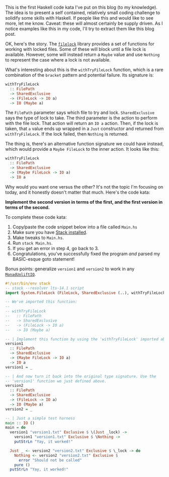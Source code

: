This is the first Haskell code kata I've put on this blog (to my knowledge). The idea is to present a self contained, relatively small coding challenge to solidify some skills with Haskell. If people like this and would like to see more, let me know. Caveat: these will almost certainly be supply driven. As I notice examples like this in my code, I'll try to extract them like this blog post.

OK, here's the story. The [`filelock`](https://www.stackage.org/package/filelock) library provides a set of functions for working with locked files. Some of these will block until a file lock is available. However, some will instead return a `Maybe` value and use `Nothing` to represent the case where a lock is not available.

What's interesting about this is the `withTryFileLock` function, which is a rare combination of the `bracket` pattern and potential failure. Its signature is:

```haskell
withTryFileLock
  :: FilePath
  -> SharedExclusive
  -> (FileLock -> IO a)
  -> IO (Maybe a)
```

The `FilePath` parameter says which file to try and lock. `SharedExclusive` says the type of lock to take. The third parameter is the action to perform with the file lock. That action will return an `IO a` action. Then, if the lock is taken, that `a` value ends up wrapped in a `Just` constructor and returned from `withTryFileLock`. If the lock failed, then `Nothing` is returned.

The thing is, there's an alternative function signature we could have instead, which would provide a `Maybe FileLock` to the inner action. It looks like this:

```haskell
withTryFileLock
  :: FilePath
  -> SharedExclusive
  -> (Maybe FileLock -> IO a)
  -> IO a
```

Why would you want one versus the other? It's not the topic I'm focusing on today, and it honestly doesn't matter that much. Here's the code kata:

**Implement the second version in terms of the first, and the first version in terms of the second.**

To complete these code kata:

1. Copy/paste the code snippet below into a file called `Main.hs`
2. Make sure you have [Stack installed](https://haskell.fpcomplete.com/get-started).
3. Make tweaks to `Main.hs`.
4. Run `stack Main.hs`.
5. If you get an error in step 4, go back to 3.
6. Congratulations, you've successfully fixed the program _and_ parsed my BASIC-esque goto statement!

Bonus points: generalize `version1` and `version2` to work in any [`MonadUnliftIO`](https://www.stackage.org/package/unliftio-core).

```haskell
#!/usr/bin/env stack
-- stack --resolver lts-14.1 script
import System.FileLock (FileLock, SharedExclusive (..), withTryFileLock)

-- We've imported this function:
--
-- withTryFileLock
--   :: FilePath
--   -> SharedExclusive
--   -> (FileLock -> IO a)
--   -> IO (Maybe a)

-- | Implement this function by using the 'withTryFileLock' imported above.
version1
  :: FilePath
  -> SharedExclusive
  -> (Maybe FileLock -> IO a)
  -> IO a
version1 = _

-- | And now turn it back into the original type signature. Use the
-- 'version1' function we just defined above.
version2
  :: FilePath
  -> SharedExclusive
  -> (FileLock -> IO a)
  -> IO (Maybe a)
version2 = _

-- | Just a simple test harness
main :: IO ()
main = do
  version1 "version1.txt" Exclusive $ \(Just _lock) ->
    version1 "version1.txt" Exclusive $ \Nothing ->
    putStrLn "Yay, it worked!"

  Just _ <- version2 "version2.txt" Exclusive $ \_lock -> do
    Nothing <- version2 "version2.txt" Exclusive $
      error "Should not be called"
    pure ()
  putStrLn "Yay, it worked!"
```
